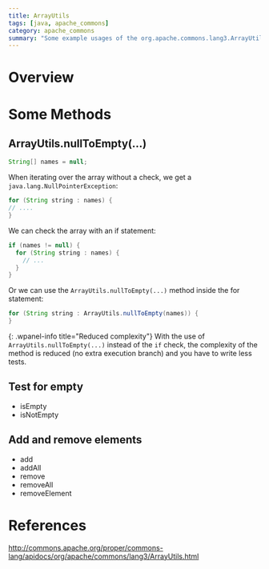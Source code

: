 ```yaml
---
title: ArrayUtils
tags: [java, apache_commons]
category: apache_commons
summary: "Some example usages of the org.apache.commons.lang3.ArrayUtils class."
---
```

# Overview

# Some Methods

## ArrayUtils.nullToEmpty(...)

~~~java
String[] names = null;
~~~
When iterating over the array without a check, we get a `java.lang.NullPointerException`:
~~~java
for (String string : names) {
// ....
}
~~~

We can check the array with an if statement:
~~~java
if (names != null) {
  for (String string : names) {
    // ...
  }
}
~~~
Or we can use the `ArrayUtils.nullToEmpty(...)` method inside the for statement:
~~~java
for (String string : ArrayUtils.nullToEmpty(names)) {
}
~~~

{: .wpanel-info title="Reduced complexity"}
With the use of `ArrayUtils.nullToEmpty(...)` instead of the `if` check, the complexity of the method is reduced (no extra execution branch) and you have to write less tests.

## Test for empty

* isEmpty
* isNotEmpty

## Add and remove elements
* add
* addAll
* remove
* removeAll
* removeElement

# References
<http://commons.apache.org/proper/commons-lang/apidocs/org/apache/commons/lang3/ArrayUtils.html>
